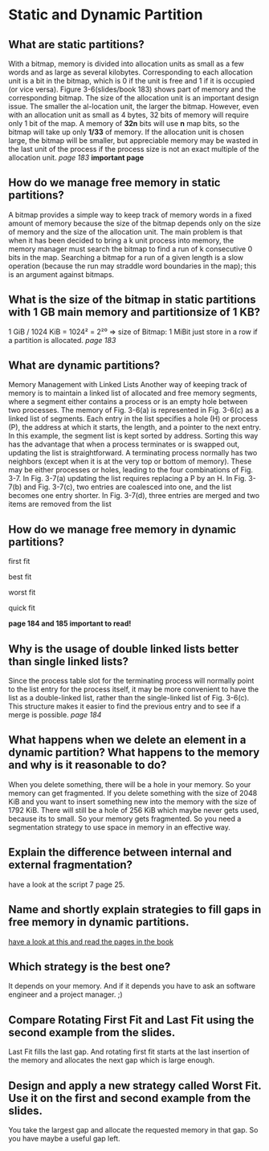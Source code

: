 # Static and Dynamic Partition

## What are static partitions? 
With  a  bitmap,  memory  is  divided  into  allocation  units  as  small  as  a  few  words  and as  large  as  several  kilobytes.  Corresponding to  each  allocation  unit is a bit  in  the  bitmap,  which  is  0  if  the  unit  is  free  and  1  if  it  is  occupied  (or  vice  versa).   Figure  3-6(slides/book 183) shows  part of memory  and  the corresponding bitmap. The  size  of the  allocation  unit is  an important design issue.  The smaller  the  al-location  unit,  the  larger  the  bitmap.   However,  even  with  an  allocation  unit  as  small as 4 bytes,  32 bits of memory  will require only  1  bit of the map.  A memory of **32n** bits will use **n** map bits,  so the bitmap will take up only **1/33**  of memory.  If  the  allocation  unit  is  chosen  large,  the  bitmap  will  be  smaller,  but  appreciable  memory  may  be  wasted  in  the last  unit  of the  process  if the  process  size  is  not  an  exact multiple of the  allocation  unit. 
*page 183* **important page**

## How do we manage free memory in static partitions?
A  bitmap  provides  a  simple  way  to  keep  track  of  memory  words  in  a  fixed  amount  of  memory  because  the  size  of  the  bitmap  depends  only  on  the  size  of  memory  and  the size  of the  allocation  unit.  The  main  problem  is  that  when  it  has  been  decided  to  bring  a  k  unit  process  into  memory,  the  memory  manager  must  search  the bitmap to  find a run of k consecutive 0 bits in  the map.  Searching  a  bitmap  for a  run  of a  given  length  is  a slow  operation  (because the  run  may  straddle  word boundaries in the map);  this is an argument  against bitmaps.

## What is the size of the bitmap in static partitions with 1 GB main memory and partitionsize of 1 KB?
1 GiB / 1024 KiB = 1024² = 2²⁰ => size of Bitmap:  1 MiBit
just store in a row if a partition is allocated. *page 183* 

## What are dynamic partitions?
Memory Management with Linked Lists 
Another way of keeping track of memory is to maintain a linked list of allocated and free memory segments, where a segment either contains a process or is an empty hole between two processes. The memory of Fig. 3-6(a) is represented in Fig. 3-6(c) as a linked list of segments. Each entry in the list specifies a hole (H) or process (P), the address at which it starts, the length, and a pointer to the next entry. In this example, the segment list is kept sorted by address. Sorting this way has the advantage that when a process terminates or is swapped out, updating the list is straightforward. A terminating process normally has two neighbors (except when it is at the very top or bottom of memory). These may be either processes or holes, leading to the four combinations of Fig. 3-7. In Fig. 3-7(a) updating the list requires replacing a P by an H. In Fig. 3-7(b) and Fig. 3-7(c), two entries are coalesced into one, and the list becomes one entry shorter. In Fig. 3-7(d), three entries are merged and two items are removed from the list 


## How do we manage free memory in dynamic partitions?
first fit

best fit

worst fit

quick fit

**page 184 and 185 important to read!**


## Why is the usage of double linked lists better than single linked lists?
Since the process table slot for the terminating process will normally point to the list entry for the process itself, it may be more convenient to have the list as a double-linked list, rather than the single-linked list of Fig. 3-6(c). This structure makes it easier to find the previous entry and to see if a merge is possible. *page 184*


## What happens when we delete an element in a dynamic partition? What happens to the memory and why is it reasonable to do?
When you delete something, there will be a hole in your memory. So your memory can get fragmented. If you delete something with the size of 2048 KiB and you want to insert something new into the memory with the size of 1792 KiB. There will still be a hole of 256 KiB which maybe never gets used, because its to small. So your memory gets fragmented. So you need a segmentation strategy to use space in memory in an effective way.  

## Explain the difference between internal and external fragmentation?
have a look at the script 7 page 25. 


## Name and shortly explain strategies to fill gaps in free memory in dynamic partitions.
[have a look at this and read the pages in the book](https://github.com/ich-bin-du/OperatingSystem/tree/master/memory/static-and-dynamic-partition#how-do-we-manage-free-memory-in-dynamic-partitions)

## Which strategy is the best one?
It depends on your memory. And if it depends you have to ask an software engineer and a project manager. ;) 

## Compare Rotating First Fit and Last Fit using the second example from the slides.
Last Fit fills the last gap. And rotating first fit starts at the last insertion of the memory and allocates the next gap which is large enough. 

## Design and apply a new strategy called Worst Fit. Use it on the first and second example from the slides.
You take the largest gap and allocate the requested memory in that gap. So you have maybe a useful gap left. 
